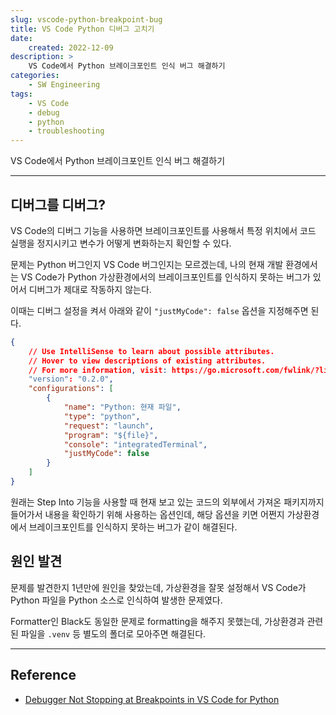 ```yaml
---
slug: vscode-python-breakpoint-bug
title: VS Code Python 디버그 고치기
date:
    created: 2022-12-09
description: >
    VS Code에서 Python 브레이크포인트 인식 버그 해결하기
categories:
    - SW Engineering
tags:
    - VS Code
    - debug
    - python
    - troubleshooting
---
```


VS Code에서 Python 브레이크포인트 인식 버그 해결하기  

<!-- more -->

---

## 디버그를 디버그?

VS Code의 디버그 기능을 사용하면 브레이크포인트를 사용해서 특정 위치에서 코드 실행을 정지시키고 변수가 어떻게 변화하는지 확인할 수 있다.  

문제는 Python 버그인지 VS Code 버그인지는 모르겠는데, 나의 현재 개발 환경에서는 VS Code가 Python 가상환경에서의 브레이크포인트를 인식하지 못하는 버그가 있어서 디버그가 제대로 작동하지 않는다.  

이때는 디버그 설정을 켜서 아래와 같이 `"justMyCode": false` 옵션을 지정해주면 된다.  

```json
{
    // Use IntelliSense to learn about possible attributes.
    // Hover to view descriptions of existing attributes.
    // For more information, visit: https://go.microsoft.com/fwlink/?linkid=830387
    "version": "0.2.0",
    "configurations": [
        {
            "name": "Python: 현재 파일",
            "type": "python",
            "request": "launch",
            "program": "${file}",
            "console": "integratedTerminal",
            "justMyCode": false
        }
    ]
}
```

원래는 Step Into 기능을 사용할 때 현재 보고 있는 코드의 외부에서 가져온 패키지까지 들어가서 내용을 확인하기 위해 사용하는 옵션인데, 해당 옵션을 키면 어쩐지 가상환경에서 브레이크포인트를 인식하지 못하는 버그가 같이 해결된다.  

## 원인 발견

문제를 발견한지 1년만에 원인을 찾았는데, 가상환경을 잘못 설정해서 VS Code가 Python 파일을 Python 소스로 인식하여 발생한 문제였다.  

Formatter인 Black도 동일한 문제로 formatting을 해주지 못했는데, 가상환경과 관련된 파일을 `.venv` 등 별도의 폴더로 모아주면 해결된다.  

---
## Reference
- [Debugger Not Stopping at Breakpoints in VS Code for Python](https://stackoverflow.com/questions/56794940/debugger-not-stopping-at-breakpoints-in-vs-code-for-python)